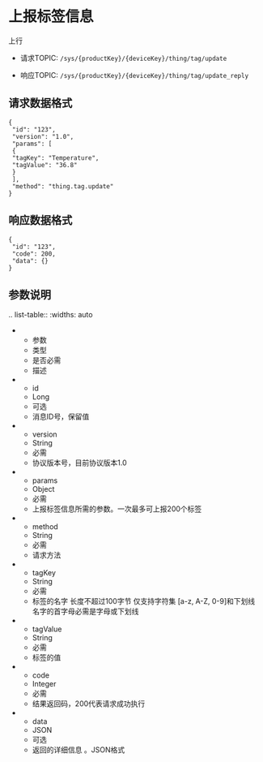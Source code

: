 # 上报标签信息

上行
- 请求TOPIC: `/sys/{productKey}/{deviceKey}/thing/tag/update`

- 响应TOPIC: `/sys/{productKey}/{deviceKey}/thing/tag/update_reply`

## 请求数据格式

```
{
 "id": "123",
 "version": "1.0",
 "params": [
 {
 "tagKey": "Temperature",
 "tagValue": "36.8"
 }
 ],
 "method": "thing.tag.update"
}

```

## 响应数据格式

```
{
 "id": "123",
 "code": 200,
 "data": {}
}
```

## 参数说明

.. list-table::
   :widths: auto

   * - 参数
     - 类型
     - 是否必需
     - 描述
   * - id
     - Long
     - 可选
     - 消息ID号，保留值
   * - version
     - String
     - 必需
     - 协议版本号，目前协议版本1.0
   * - params
     - Object
     - 必需
     - 上报标签信息所需的参数。一次最多可上报200个标签
   * - method
     - String
     - 必需
     - 请求方法
   * - tagKey
     - String
     - 必需
     - 标签的名字
       长度不超过100字节
       仅支持字符集 [a-z,  A-Z, 0-9]和下划线
       名字的首字母必需是字母或下划线
   * - tagValue
     - String
     - 必需
     - 标签的值
   * - code
     - Integer
     - 必需
     - 结果返回码，200代表请求成功执行
   * - data
     - JSON
     - 可选
     - 返回的详细信息 。JSON格式


<!--end-->

